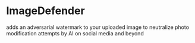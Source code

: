 # ImageDefender
adds an adversarial watermark to your uploaded image to neutralize photo modification attempts by AI on social media and beyond
